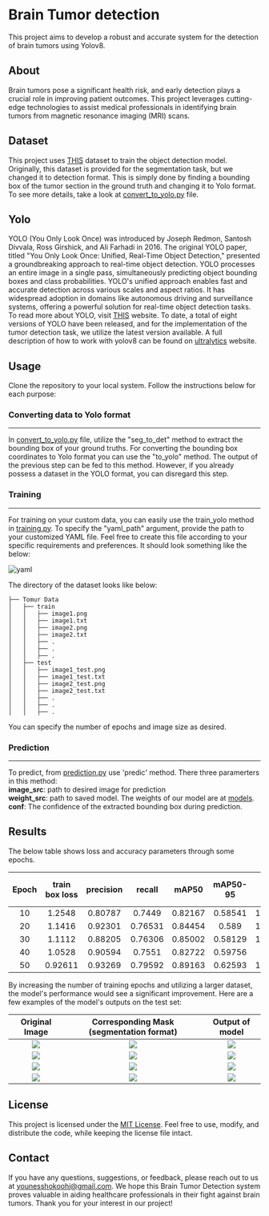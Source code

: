 # Brain Tumor detection<br />

This project aims to develop a robust and accurate system for the detection of brain tumors using Yolov8.

## About

Brain tumors pose a significant health risk, and early detection plays a crucial role in improving patient outcomes. This project leverages cutting-edge technologies to assist medical professionals in identifying brain tumors from magnetic resonance imaging (MRI) scans.

## Dataset

This project uses [THIS](https://www.kaggle.com/datasets/mateuszbuda/lgg-mri-segmentation) dataset to train the object detection model. Originally, this dataset is provided for the segmentation task, but we changed it to detection format. This is simply done by finding a bounding box of the tumor section in the ground truth and changing it to Yolo format. To see more details, take a look at [convert_to_yolo.py](https://github.com/YS-repo/ML/blob/Tumor_Detection/convert_to_yolo.py) file. 

## Yolo
YOLO (You Only Look Once) was introduced by Joseph Redmon, Santosh Divvala, Ross Girshick, and Ali Farhadi in 2016. The original YOLO paper, titled "You Only Look Once: Unified, Real-Time Object Detection," presented a groundbreaking approach to real-time object detection.
YOLO processes an entire image in a single pass, simultaneously predicting object bounding boxes and class probabilities. YOLO's unified approach enables fast and accurate detection across various scales and aspect ratios. It has widespread adoption in domains like autonomous driving and surveillance systems, offering a powerful solution for real-time object detection tasks. To read more about YOLO, visit [THIS](https://pjreddie.com/darknet/yolo/) website.
To date, a total of eight versions of YOLO have been released, and for the implementation of the tumor detection task, we utilize the latest version available.
A full description of how to work with yolov8 can be found on [ultralytics](https://docs.ultralytics.com/) website.

## Usage

Clone the repository to your local system. Follow the instructions below for each purpose:

### Converting data to Yolo format
- - -
In [convert_to_yolo.py](https://github.com/YS-repo/ML/blob/Tumor_Detection/convert_to_yolo.py) file, utilize the "seg_to_det" method to extract the bounding box of your ground truths.
For converting the bounding box coordinates to Yolo format you can use the "to_yolo" method. The output of the previous step can be fed to this method. However, if you already possess a dataset in the YOLO format, you can disregard this step.

### Training
- - -
For training on your custom data, you can easily use the train_yolo method in [training.py](https://github.com/YS-repo/ML/blob/Tumor_Detection/training.py). To specify the "yaml_path" argument, provide the path to your customized YAML file. Feel free to create this file according to your specific requirements and preferences. It should look something like the below:

![yaml](https://github.com/YS-repo/ML/assets/124210096/3da7a737-797d-45d9-8366-4f5e213c6b1a)

The directory of the dataset looks like below:

```
├── Tomur Data
│   ├── train
│   │   ├── image1.png
│   │   ├── image1.txt
│   │   ├── image2.png
│   │   ├── image2.txt
│   │   ├── .
│   │   ├── .
│   │   ├── .
│   ├── test
│   │   ├── image1_test.png
│   │   ├── image1_test.txt
│   │   ├── image2_test.png
│   │   ├── image2_test.txt
│   │   ├── .
│   │   ├── .
│   │   ├── .
```
You can specify the number of epochs and image size as desired.

### Prediction
- - -
To predict, from [prediction.py](https://github.com/YS-repo/ML/blob/Tumor_Detection/prediction.py) use 'predic' method. There three paramerters in this method:\
**image_src**: path to desired image for prediction\
**weight_src**: path to saved model. The weights of our model are at [models](https://github.com/YS-repo/ML/tree/Tumor_Detection/models). \
**conf**: The confidence of the extracted bounding box during prediction.



## Results

The below table shows loss and accuracy parameters through some epochs.

|     Epoch     | train box loss|   precision   |      recall   |      mAP50    |    mAP50-95   |  val box loss |
| :-: | :-: | :-: | :-: | :-: | :-: | :-: |
|      10       |     1.2548    | 0.80787   | 0.7449 | 0.82167| 0.58541  |    1.1096   |
|      20       |     1.1416    | 0.92301   | 0.76531 | 0.84454| 0.589  |    1.1195   |
|      30       |     1.1112    | 0.88205   | 0.76306 | 0.85002| 0.58129  |    1.1252  |
|      40       |     1.0528    | 0.90594   | 0.7551 | 0.82722| 0.59756  |    1.08  |
|      50       |     0.92611   | 0.93269   | 0.79592| 0.89163| 0.62593  |    1.0237  |

By increasing the number of training epochs and utilizing a larger dataset, the model's performance would see a significant improvement. Here are a few examples of the model's outputs on the test set:

|  Original Image | Corresponding Mask (segmentation format) | Output of model |
| :-:             |                    :-:                   |        :-:      |
| ![](https://github.com/YS-repo/ML/assets/124210096/b9f55591-6019-4f95-b9fd-688c9ef1f08c) | ![](https://github.com/YS-repo/ML/assets/124210096/631b7311-4a4c-480c-affb-3d6396824628) | ![](https://github.com/YS-repo/ML/assets/124210096/59cfa47c-e486-46d4-b782-5f9e2af15882) |
| ![](https://github.com/YS-repo/ML/assets/124210096/becf8dba-de7a-4a2a-b749-29a3a203e90b) | ![](https://github.com/YS-repo/ML/assets/124210096/7d85b9c4-9a67-461c-adb3-a9de85a900b9) | ![](https://github.com/YS-repo/ML/assets/124210096/453a18fa-e863-4534-a65d-a0a653b7e6eb) |
| ![](https://github.com/YS-repo/ML/assets/124210096/71537681-3b1f-407d-8917-4d4e068b4684) | ![](https://github.com/YS-repo/ML/assets/124210096/cbf02834-c1a2-4cc7-9b43-da2f3502bf05) | ![](https://github.com/YS-repo/ML/assets/124210096/fa20938f-d74a-4721-a124-fa19c8a62db9) |
| ![](https://github.com/YS-repo/ML/assets/124210096/56c0715e-4b21-4619-98fc-f9e7e9eae392) | ![](https://github.com/YS-repo/ML/assets/124210096/c0cbbbbe-ccfb-41b6-9881-6d2cb35db149) | ![](https://github.com/YS-repo/ML/assets/124210096/9892d1c4-8463-4acb-91bb-749f1fe30ec3) |

## License
This project is licensed under the [MIT License](https://choosealicense.com/licenses/mit/). Feel free to use, modify, and distribute the code, while keeping the license file intact.

## Contact
If you have any questions, suggestions, or feedback, please reach out to us at younesshokoohi@gmail.com.
We hope this Brain Tumor Detection system proves valuable in aiding healthcare professionals in their fight against brain tumors. Thank you for your interest in our project!

